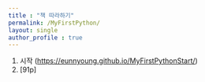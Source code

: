 ```yaml
---
title : "책 따라하기"
permalink: /MyFirstPython/
layout: single
author_profile : true
---
```


1. 시작 (https://eunnyoung.github.io/MyFirstPythonStart/)
2. [91p]
